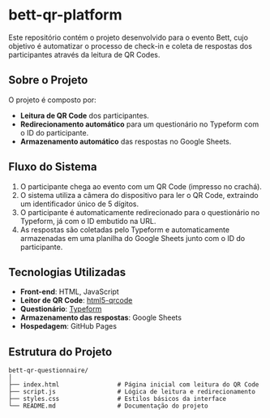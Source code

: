 # bett-qr-platform

Este repositório contém o projeto desenvolvido para o evento Bett, cujo objetivo é automatizar o processo de check-in e coleta de respostas dos participantes através da leitura de QR Codes.

## Sobre o Projeto

O projeto é composto por:
- **Leitura de QR Code** dos participantes.
- **Redirecionamento automático** para um questionário no Typeform com o ID do participante.
- **Armazenamento automático** das respostas no Google Sheets.

## Fluxo do Sistema

1. O participante chega ao evento com um QR Code (impresso no crachá).
2. O sistema utiliza a câmera do dispositivo para ler o QR Code, extraindo um identificador único de 5 dígitos.
3. O participante é automaticamente redirecionado para o questionário no Typeform, já com o ID embutido na URL.
4. As respostas são coletadas pelo Typeform e automaticamente armazenadas em uma planilha do Google Sheets junto com o ID do participante.

## Tecnologias Utilizadas

- **Front-end**: HTML, JavaScript
- **Leitor de QR Code**: [html5-qrcode](https://github.com/mebjas/html5-qrcode)
- **Questionário**: [Typeform](https://www.typeform.com/)
- **Armazenamento das respostas**: Google Sheets
- **Hospedagem**: GitHub Pages

## Estrutura do Projeto

```
bett-qr-questionnaire/
│
├── index.html                # Página inicial com leitura do QR Code
├── script.js                 # Lógica de leitura e redirecionamento
├── styles.css                # Estilos básicos da interface
└── README.md                 # Documentação do projeto
```

